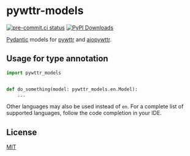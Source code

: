 # pywttr-models

[![pre-commit.ci status](https://results.pre-commit.ci/badge/github/monosans/pywttr-models/main.svg)](https://results.pre-commit.ci/latest/github/monosans/pywttr-models/main)
[![PyPI Downloads](https://img.shields.io/pypi/dm/pywttr-models?logo=pypi)](https://pypi.org/project/pywttr-models/)

[Pydantic](https://github.com/pydantic/pydantic) models for [pywttr](https://github.com/monosans/pywttr) and [aiopywttr](https://github.com/monosans/aiopywttr).

## Usage for type annotation

```python
import pywttr_models


def do_something(model: pywttr_models.en.Model):
    ...
```

Other languages may also be used instead of `en`. For a complete list of supported languages, follow the code completion in your IDE.

## License

[MIT](https://github.com/monosans/pywttr-models/blob/main/LICENSE)
